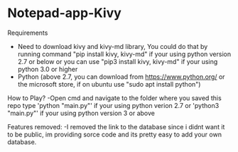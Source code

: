 # Notepad-app-Kivy

Requirements
- Need to download kivy and kivy-md library, You could do that by running command "pip install kivy, kivy-md" if your using python version 2.7 or below or you can use "pip3 install kivy, kivy-md" if your using python 3.0 or higher
- Python (above 2.7, you can download from https://www.python.org/ or the microsoft store, if on ubuntu use "sudo apt install python")

How to Play?
-Open cmd and navigate to the folder where you saved this repo
type 'python "main.py"' if your using python verion 2.7 or 'python3 "main.py"' if your using python version 3 or above

Features removed:
-I removed the link to the database since i didnt want it to be public, im providing sorce code and its pretty easy to add your own database.
